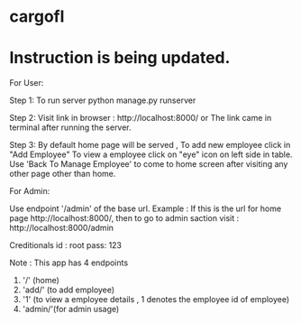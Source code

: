 # cargofl
# Instruction is being updated.


For User:

Step 1:
To run server
python manage.py runserver

Step 2:
Visit link in browser : http://localhost:8000/ or The link came in terminal after running the server.

Step 3:
By default home page will be served ,
To add new employee click in "Add Employee"
To view a employee click on "eye" icon on left side in table.
Use 'Back To Manage Employee' to come to home screen after visiting any other page other than home.

For Admin:

Use endpoint '/admin' of the base url.
Example : 
If this is the url for home page http://localhost:8000/,
then to go to admin saction visit : http://localhost:8000/admin

Creditionals 
id : root
pass: 123


Note :
This app has 4 endpoints
1. '/' (home)
2. 'add/' (to add employee)
3. '1' (to view a employee details , 1 denotes the employee id of employee)
4. 'admin/'(for admin usage)
